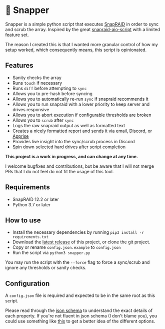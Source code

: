# :turtle: Snapper

Snapper is a simple python script that executes [SnapRAID](https://github.com/amadvance/snapraid) in order to sync and scrub the array. Inspired by the great [snapraid-aio-script](https://github.com/auanasgheps/snapraid-aio-script) with a limited feature set.

The reason I created this is that I wanted more granular control of how my setup worked, which consequently means, this script is opinionated.

## Features

- Sanity checks the array
- Runs `touch` if necessary
- Runs `diff` before attempting to `sync`
- Allows you to pre-hash before syncing
- Allows you to automatically re-run `sync` if snapraid recommends it
- Allows you to run snapraid with a lower priority to keep server and drives responsive
- Allows you to abort execution if configurable thresholds are broken
- Allows you to `scrub` after `sync`
- Logs the raw snapraid output as well as formatted text
- Creates a nicely formatted report and sends it via email, Discord, or [Apprise](https://github.com/caronc/apprise)
- Provides live insight into the sync/scrub process in Discord
- Spin down selected hard drives after script completion

**This project is a work in progress, and can change at any time.**

I welcome bugfixes and contributions, but be aware that I will not merge PRs that I do not feel do not fit the usage of this tool.

## Requirements
- SnapRAID 12.2 or later
- Python 3.7 or later

## How to use
- Install the necessary dependencies by running `pip3 install -r requirements.txt`
- Download the [latest release](https://github.com/firasdib/snapper/releases/latest) of this project, or clone the git project.
- Copy or rename `config.json.example` to `config.json`
- Run the script via `python3 snapper.py`

You may run the script with the `--force` flag to force a sync/scrub and ignore any thresholds or sanity checks.

## Configuration

A `config.json` file is required and expected to be in the same root as this script. 

Please read through the [json schema](config.schema.json) to understand the exact details of each property. If you're not fluent in json schema (I don't blame you), you could use something like [this](https://json-schema.app/view/%23?url=https%3A%2F%2Fraw.githubusercontent.com%2Ffirasdib%2Fsnapper%2Fmain%2Fconfig.schema.json) to get a better idea of the different options.

